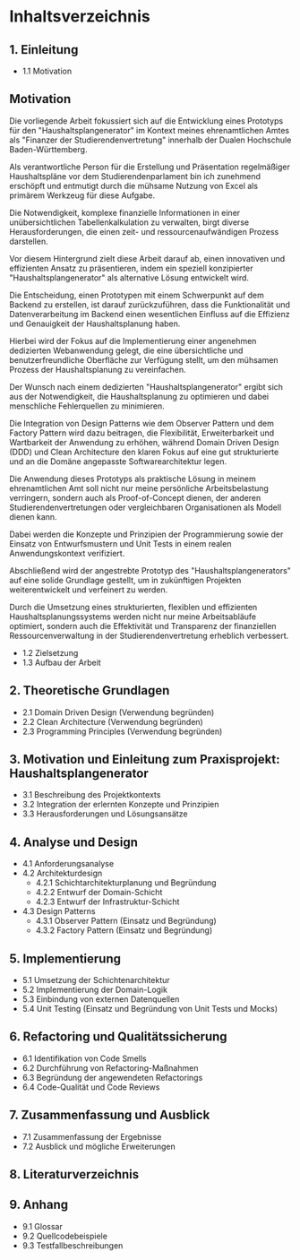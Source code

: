 # Inhaltsverzeichnis

## 1. Einleitung
   - 1.1 Motivation
## Motivation

Die vorliegende Arbeit fokussiert sich auf die Entwicklung eines Prototyps für den "Haushaltsplangenerator" im Kontext meines ehrenamtlichen Amtes als "Finanzer der Studierendenvertretung" innerhalb der Dualen Hochschule Baden-Württemberg. 

Als verantwortliche Person für die Erstellung und Präsentation regelmäßiger Haushaltspläne vor dem Studierendenparlament bin ich zunehmend erschöpft und entmutigt durch die mühsame Nutzung von Excel als primärem Werkzeug für diese Aufgabe. 

Die Notwendigkeit, komplexe finanzielle Informationen in einer unübersichtlichen Tabellenkalkulation zu verwalten, birgt diverse Herausforderungen, die einen zeit- und ressourcenaufwändigen Prozess darstellen.

Vor diesem Hintergrund zielt diese Arbeit darauf ab, einen innovativen und effizienten Ansatz zu präsentieren, indem ein speziell konzipierter "Haushaltsplangenerator" als alternative Lösung entwickelt wird. 

Die Entscheidung, einen Prototypen mit einem Schwerpunkt auf dem Backend zu erstellen, ist darauf zurückzuführen, dass die Funktionalität und Datenverarbeitung im Backend einen wesentlichen Einfluss auf die Effizienz und Genauigkeit der Haushaltsplanung haben. 

Hierbei wird der Fokus auf die Implementierung einer angenehmen dedizierten Webanwendung gelegt, die eine übersichtliche und benutzerfreundliche Oberfläche zur Verfügung stellt, um den mühsamen Prozess der Haushaltsplanung zu vereinfachen.

Der Wunsch nach einem dedizierten "Haushaltsplangenerator" ergibt sich aus der Notwendigkeit, die Haushaltsplanung zu optimieren und dabei menschliche Fehlerquellen zu minimieren. 

Die Integration von Design Patterns wie dem Observer Pattern und dem Factory Pattern wird dazu beitragen, die Flexibilität, Erweiterbarkeit und Wartbarkeit der Anwendung zu erhöhen, während Domain Driven Design (DDD) und Clean Architecture den klaren Fokus auf eine gut strukturierte und an die Domäne angepasste Softwarearchitektur legen.

Die Anwendung dieses Prototyps als praktische Lösung in meinem ehrenamtlichen Amt soll nicht nur meine persönliche Arbeitsbelastung verringern, sondern auch als Proof-of-Concept dienen, der anderen Studierendenvertretungen oder vergleichbaren Organisationen als Modell dienen kann. 

Dabei werden die Konzepte und Prinzipien der Programmierung sowie der Einsatz von Entwurfsmustern und Unit Tests in einem realen Anwendungskontext verifiziert.

Abschließend wird der angestrebte Prototyp des "Haushaltsplangenerators" auf eine solide Grundlage gestellt, um in zukünftigen Projekten weiterentwickelt und verfeinert zu werden. 

Durch die Umsetzung eines strukturierten, flexiblen und effizienten Haushaltsplanungssystems werden nicht nur meine Arbeitsabläufe optimiert, sondern auch die Effektivität und Transparenz der finanziellen Ressourcenverwaltung in der Studierendenvertretung erheblich verbessert.


   - 1.2 Zielsetzung
   - 1.3 Aufbau der Arbeit

## 2. Theoretische Grundlagen
   - 2.1 Domain Driven Design (Verwendung begründen)
   - 2.2 Clean Architecture (Verwendung begründen)
   - 2.3 Programming Principles (Verwendung begründen)

## 3. Motivation und Einleitung zum Praxisprojekt: Haushaltsplangenerator
   - 3.1 Beschreibung des Projektkontexts
   - 3.2 Integration der erlernten Konzepte und Prinzipien
   - 3.3 Herausforderungen und Lösungsansätze

## 4. Analyse und Design
   - 4.1 Anforderungsanalyse
   - 4.2 Architekturdesign
      - 4.2.1 Schichtarchitekturplanung und Begründung
      - 4.2.2 Entwurf der Domain-Schicht
      - 4.2.3 Entwurf der Infrastruktur-Schicht
   - 4.3 Design Patterns
      - 4.3.1 Observer Pattern (Einsatz und Begründung)
      - 4.3.2 Factory Pattern (Einsatz und Begründung)

## 5. Implementierung
   - 5.1 Umsetzung der Schichtenarchitektur
   - 5.2 Implementierung der Domain-Logik
   - 5.3 Einbindung von externen Datenquellen
   - 5.4 Unit Testing (Einsatz und Begründung von Unit Tests und Mocks)

## 6. Refactoring und Qualitätssicherung
   - 6.1 Identifikation von Code Smells
   - 6.2 Durchführung von Refactoring-Maßnahmen
   - 6.3 Begründung der angewendeten Refactorings
   - 6.4 Code-Qualität und Code Reviews

## 7. Zusammenfassung und Ausblick
   - 7.1 Zusammenfassung der Ergebnisse
   - 7.2 Ausblick und mögliche Erweiterungen

## 8. Literaturverzeichnis

## 9. Anhang
   - 9.1 Glossar
   - 9.2 Quellcodebeispiele
   - 9.3 Testfallbeschreibungen
